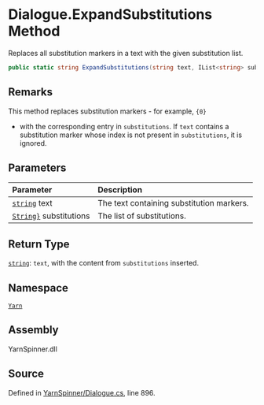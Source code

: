 # Dialogue.ExpandSubstitutions Method

Replaces all substitution markers in a text with the given
substitution list.


```csharp
public static string ExpandSubstitutions(string text, IList<string> substitutions)
```
## Remarks

This method replaces substitution markers - for example, `{0}`
- with the corresponding entry in <code data-dev-comment-type="paramref" class="paramref">substitutions</code>. If <code data-dev-comment-type="paramref" class="paramref">text</code> contains a
substitution marker whose index is not present in <code data-dev-comment-type="paramref" class="paramref">substitutions</code>, it is ignored.


## Parameters
|Parameter|Description|
|:---|:---|
|[`string`](https://docs.microsoft.com/dotnet/api/System.String) text|The text containing substitution markers.|
|[`String}`](https://docs.microsoft.com/dotnet/api/System.Collections.Generic.IList{System.String}) substitutions|The list of substitutions.|
## Return Type
[`string`](https://docs.microsoft.com/dotnet/api/System.String): <code data-dev-comment-type="paramref" class="paramref">text</code>, with the content from
<code data-dev-comment-type="paramref" class="paramref">substitutions</code> inserted.



## Namespace
[`Yarn`](/api/csharp/yarn/README.md)

## Assembly
YarnSpinner.dll

## Source
Defined in [YarnSpinner/Dialogue.cs](https://github.com/YarnSpinnerTool/YarnSpinner//blob/develop/YarnSpinner/Dialogue.cs#L896), line 896.
